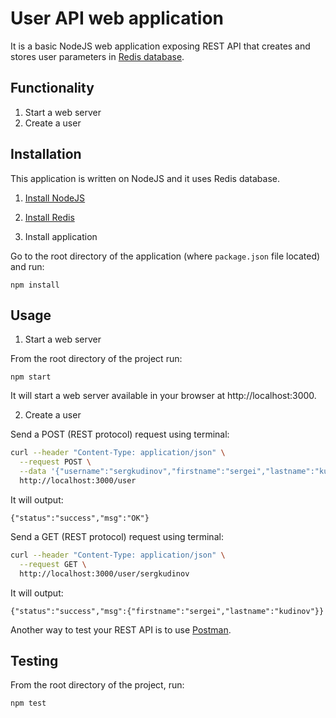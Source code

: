 # User API web application

It is a basic NodeJS web application exposing REST API that creates and stores user parameters in [Redis database](https://redis.io/).

## Functionality

1. Start a web server
2. Create a user

## Installation

This application is written on NodeJS and it uses Redis database.

1. [Install NodeJS](https://nodejs.org/en/download/)

2. [Install Redis](https://redis.io/download)

3. Install application

Go to the root directory of the application (where `package.json` file located) and run:

```
npm install 
```

## Usage

1. Start a web server

From the root directory of the project run:

```
npm start
```

It will start a web server available in your browser at http://localhost:3000.

2. Create a user

Send a POST (REST protocol) request using terminal:

```bash
curl --header "Content-Type: application/json" \
  --request POST \
  --data '{"username":"sergkudinov","firstname":"sergei","lastname":"kudinov"}' \
  http://localhost:3000/user
```

It will output:

```
{"status":"success","msg":"OK"}
```

Send a GET (REST protocol) request using terminal:

```bash
curl --header "Content-Type: application/json" \
  --request GET \
  http://localhost:3000/user/sergkudinov
```

It will output:

```
{"status":"success","msg":{"firstname":"sergei","lastname":"kudinov"}}
```

Another way to test your REST API is to use [Postman](https://www.postman.com/).

## Testing

From the root directory of the project, run:

```
npm test
```
